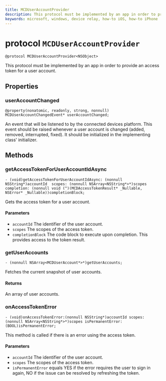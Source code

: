 ```yaml
---
title: MCDUserAccountProvider
description: This protocol must be implemented by an app in order to provide an access token for a user account.
keywords: microsoft, windows, device relay, how-to iOS, how-to iPhone 
---
```


# protocol `MCDUserAccountProvider`

```
@protocol MCDUserAccountProvider<NSObject>
```

This protocol must be implemented by an app in order to provide an access token for a user account.


## Properties

### userAccountChanged
`@property(nonatomic, readonly, strong, nonnull) MCDUserAccountChangedEvent* userAccountChanged;`

An event that will be listened to by the connected devices platform. This event should be raised whenever a user account is changed (added, removed, interrupted, fixed). It should be initialized in the implementing class' initializer.


## Methods

### getAccessTokenForUserAccountIdAsync
`- (void)getAccessTokenForUserAccountIdAsync: (nonnull NSString*)accountId 
                                     scopes: (nonnull NSArray<NSString*>*)scopes 
                                 completion: (nonnull void (^)(MCDAccessTokenResult* _Nullable, NSError* _Nullable))completionBlock;`

Gets the access token for a user account.

#### Parameters
* `accountId` The identifier of the user account.
* `scopes` The scopes of the access token.
* `completionBlock` The code block to execute upon completion. This provides access to the token result.

### getUserAccounts
`- (nonnull NSArray<MCDUserAccount*>*)getUserAccounts;`

Fetches the current snapshot of user accounts.

#### Returns
An array of user accounts.

### onAccessTokenError
`- (void)onAccessTokenError:(nonnull NSString*)accountId scopes:(nonnull NSArray<NSString*>*)scopes isPermanentError:(BOOL)isPermanentError;`

This method is called if there is an error using the access token.

#### Parameters
* `accountId` The identifier of the user account.
* `scopes` The scopes of the access token.
* `isPermanentError` equals YES if the error requires the user to sign in again, NO if the issue can be resolved by refreshing the token.

